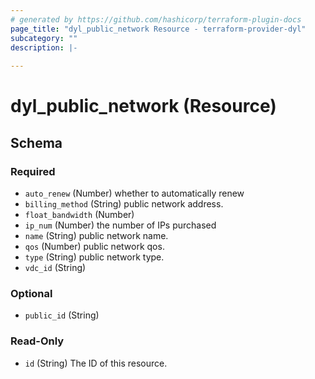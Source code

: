 ```yaml
---
# generated by https://github.com/hashicorp/terraform-plugin-docs
page_title: "dyl_public_network Resource - terraform-provider-dyl"
subcategory: ""
description: |-
  
---
```


# dyl_public_network (Resource)





<!-- schema generated by tfplugindocs -->
## Schema

### Required

- `auto_renew` (Number) whether to automatically renew
- `billing_method` (String) public network address.
- `float_bandwidth` (Number)
- `ip_num` (Number) the number of IPs purchased
- `name` (String) public network name.
- `qos` (Number) public network qos.
- `type` (String) public network type.
- `vdc_id` (String)

### Optional

- `public_id` (String)

### Read-Only

- `id` (String) The ID of this resource.

